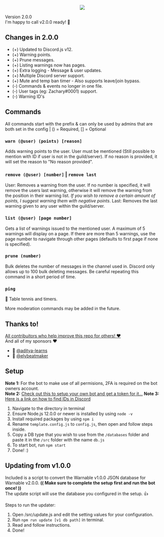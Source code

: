 <p align="center">
  <img src="https://zachary.fun/assets/images/work/warnable.png"/>
</p>

Version 2.0.0<br/>
I'm happy to call v2.0.0 ready! 🎉

## Changes in 2.0.0
- (+) Updated to Discord.js v12.
- (+) Warning points.
- (+) Prune messages.
- (+) Listing warnings now has pages.
- (+) Extra logging - Message & user updates.
- (+) Multiple Discord server support.
- (+) Mute and temp ban timer - Also supports leave/join bypass.
- (-) Commands & events no longer in one file.
- (-) User tags (eg: Zachary#0001) support.
- (-) Warning ID's

## Commands
All commands start with the prefix & can only be used by admins that are both set in the config | () = Required, [] = Optional
### `warn (@user) (points) [reason]`
Adds warning points to the user. 
User must be mentioned (Still possible to mention with ID if user is not in the guild/server). If no reason is provided, it will set the reason to "No reason provided".

### `remove (@user) [number]` | `remove last`
User: Removes a warning from the user. If no number is specified, it will remove the users last warning, otherwise it will remove the warning from the position in their warning list. *If you wish to remove a certain amount of points, I suggest warning them with negative points*.
Last: Removes the last warning given to any user within the guild/server.

### `list (@user) [page number]`
Gets a list of warnings issued to the mentioned user. A maximum of 5 warnings will display on a page. If there are more than 5 warnings, use the page number to navigate through other pages (defaults to first page if none is specified).

### `prune (number)`
Bulk deletes the number of messages in the channel used in.
Discord only allows up to 100 bulk deleting messages. Be careful repeating this command in a short period of time.

### `ping`
🏓 Table tennis and timers.

More moderation commands may be added in the future.

## Thanks to!
[All contribuitors who help improve this repo for others! ♥](https://github.com/zacimac/warnable/graphs/contributors)<br />
And all of my sponsors ♥
- 🌟 [@aditya-learns](https://github.com/aditya-learns)
- 🌟 [@elybeatmaker](https://github.com/elybeatmaker)

## Setup
**Note 1:** For the bot to make use of all permisions, 2FA is required on the bot owners account.<br />
**Note 2:** [Check out this to setup your own bot and get a token for it...](https://github.com/reactiflux/discord-irc/wiki/Creating-a-discord-bot-&-getting-a-token)
**Note 3:** [Here is a link on how to find IDs in Discord](https://support.discord.com/hc/en-us/articles/206346498-Where-can-I-find-my-User-Server-Message-ID-)<br />
1. Navigate to the directory in terminal
2. Ensure Node.js 12.0.0 or newer is installed by using `node -v`
3. Install required packages by using `npm i`
4. Rename `template.config.js` to `config.js`, then open and follow steps inside.
5. Copy a DB type that you wish to use from the `/databases` folder and paste it in the `/src` folder with the name `db.js`
6. To start bot, run `npm start`
7. Done! :)

## Updating from v1.0.0
Included is a script to convert the Warnable v1.0.0 JSON database for Warnable v2.0.0. **(( Make sure to complete the setup first and run the bot once! ))**<br />
The update script will use the database you configured in the setup. 👍

Steps to run the updater:
1. Open /src/update.js and edit the setting values for your configuration.
2. Run `npm run update [v1 db path]` in terminal.
3. Read and follow instructions.
4. Done!

